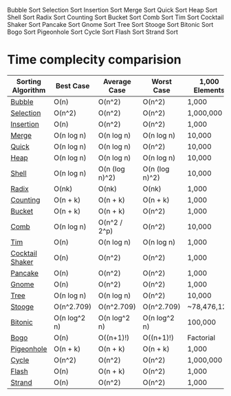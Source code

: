 Bubble Sort
Selection Sort
Insertion Sort
Merge Sort
Quick Sort
Heap Sort
Shell Sort
Radix Sort
Counting Sort
Bucket Sort
Comb Sort
Tim Sort
Cocktail Shaker Sort
Pancake Sort
Gnome Sort
Tree Sort
Stooge Sort
Bitonic Sort
Bogo Sort
Pigeonhole Sort
Cycle Sort
Flash Sort
Strand Sort

# Time complecity comparision

| Sorting Algorithm     | Best Case        | Average Case     | Worst Case        | 1,000 Elements    | 10,000 Elements   | 100,000 Elements | 1,000,000 Elements |
|-----------------------|------------------|------------------|-------------------|-------------------|-------------------|------------------|--------------------|
| [Bubble](Bubble/Bubble.md)           | O(n)             | O(n^2)           | O(n^2)            | 1,000             | 100,000,000       | 10,000,000,000   | 1,000,000,000,000  |
| [Selection](Selection/Selection.md)        | O(n^2)           | O(n^2)           | O(n^2)            | 1,000,000         | 100,000,000       | 10,000,000,000   | 1,000,000,000,000  |
| [Insertion](Insertion/Insertion.md)        | O(n)             | O(n^2)           | O(n^2)            | 1,000             | 100,000,000       | 10,000,000,000   | 1,000,000,000,000  |
| [Merge](Merge/Merge.md)            | O(n log n)       | O(n log n)       | O(n log n)        | 10,000            | 132,877           | 1,660,964        | 19,931,568         |
| [Quick](Quick/Quick.md)            | O(n log n)       | O(n log n)       | O(n^2)            | 10,000            | 132,877           | 1,660,964        | 19,931,568         |
| [Heap](Heap/Heap.md)             | O(n log n)       | O(n log n)       | O(n log n)        | 10,000            | 132,877           | 1,660,964        | 19,931,568         |
| [Shell](Shell/Shell.md)            | O(n log n)       | O(n (log n)^2)   | O(n (log n)^2)    | 10,000            | 176,090,280       | 3,692,026,053    | 69,314,718,055     |
| [Radix](Radix/Radix.md)            | O(nk)            | O(nk)            | O(nk)             | 1,000             | 10,000            | 100,000          | 1,000,000          |
| [Counting](Counting/Counting.md)         | O(n + k)         | O(n + k)         | O(n + k)          | 1,000             | 10,000            | 100,000          | 1,000,000          |
| [Bucket](Bucket/Bucket.md)           | O(n + k)         | O(n + k)         | O(n^2)            | 1,000             | 10,000            | 100,000          | 1,000,000          |
| [Comb](Comb/Comb.md)             | O(n log n)       | O(n^2 / 2^p)     | O(n^2)            | 10,000            | 132,877           | 1,660,964        | 19,931,568         |
| [Tim](Tim/Tim.md)              | O(n)             | O(n log n)       | O(n log n)        | 1,000             | 132,877           | 1,660,964        | 19,931,568         |
| [Cocktail Shaker](Cocktail%20Shaker/Cocktail%20Shaker.md)  | O(n)             | O(n^2)           | O(n^2)            | 1,000             | 100,000,000       | 10,000,000,000   | 1,000,000,000,000  |
| [Pancake](Pancake/Pancake.md)          | O(n)             | O(n^2)           | O(n^2)            | 1,000             | 100,000,000       | 10,000,000,000   | 1,000,000,000,000  |
| [Gnome](Gnome/Gnome.md)            | O(n)             | O(n^2)           | O(n^2)            | 1,000             | 100,000,000       | 10,000,000,000   | 1,000,000,000,000  |
| [Tree](Tree/Tree.md)             | O(n log n)       | O(n log n)       | O(n^2)            | 10,000            | 132,877           | 1,660,964        | 19,931,568         |
| [Stooge](Stooge/Stooge.md)           | O(n^2.709)       | O(n^2.709)       | O(n^2.709)        | ~78,476,120       | ~96,753,600,000   | ~119,453,000,000 | ~147,488,000,000,000|
| [Bitonic](Bitonic/Bitonic.md)          | O(n log^2 n)     | O(n log^2 n)     | O(n log^2 n)      | 100,000           | 2,000,000         | 80,000,000       | 1,600,000,000      |
| [Bogo](Bogo/Bogo.md)             | O(n)             | O((n+1)!)        | O((n+1)!)         | Factorial         | Factorial         | Factorial        | Factorial          |
| [Pigeonhole](Pigeonhole/Pigeonhole.md)       | O(n + k)         | O(n + k)         | O(n + k)          | 1,000             | 10,000            | 100,000          | 1,000,000          |
| [Cycle](Cycle/Cycle.md)            | O(n^2)           | O(n^2)           | O(n^2)            | 1,000,000         | 100,000,000       | 10,000,000,000   | 1,000,000,000,000  |
| [Flash](Flash/Flash.md)            | O(n)             | O(n + k)         | O(n^2)            | 1,000             | 10,000            | 100,000          | 1,000,000          |
| [Strand](Strand/Strand.md)           | O(n)             | O(n^2)           | O(n^2)            | 1,000             | 100,000,000       | 10,000,000,000   | 1,000,000,000,000  |